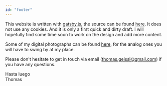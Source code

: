 ```yaml
---
id: "footer"
---
```


This website is written with [gatsby.js](https://github.com/gatsbyjs/gatsby), the source can be found [here](https://github.com/thomasgeissl/whoami). It does not use any cookies. And it is only a first quick and dirty draft. I will hopefully find some time soon to work on the design and add more content.

Some of my digital photographs can be found [here](https://www.instagram.com/thomas.geissl/), for the analog ones you will have to swing by at my place.

Please don't hesitate to get in touch via email (thomas.geissl@gmail.com) if you have any questions.

Hasta luego\
Thomas
